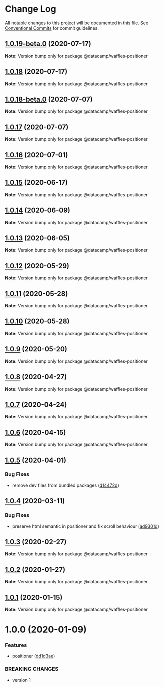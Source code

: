 # Change Log

All notable changes to this project will be documented in this file.
See [Conventional Commits](https://conventionalcommits.org) for commit guidelines.

## [1.0.19-beta.0](https://github.com/datacamp/design-system/compare/@datacamp/waffles-positioner@1.0.18...@datacamp/waffles-positioner@1.0.19-beta.0) (2020-07-17)

**Note:** Version bump only for package @datacamp/waffles-positioner





## [1.0.18](https://github.com/datacamp/design-system/compare/@datacamp/waffles-positioner@1.0.17...@datacamp/waffles-positioner@1.0.18) (2020-07-17)

**Note:** Version bump only for package @datacamp/waffles-positioner





## [1.0.18-beta.0](https://github.com/datacamp/design-system/compare/@datacamp/waffles-positioner@1.0.17...@datacamp/waffles-positioner@1.0.18-beta.0) (2020-07-07)

**Note:** Version bump only for package @datacamp/waffles-positioner





## [1.0.17](https://github.com/datacamp/design-system/compare/@datacamp/waffles-positioner@1.0.16...@datacamp/waffles-positioner@1.0.17) (2020-07-07)

**Note:** Version bump only for package @datacamp/waffles-positioner





## [1.0.16](https://github.com/datacamp/design-system/compare/@datacamp/waffles-positioner@1.0.15...@datacamp/waffles-positioner@1.0.16) (2020-07-01)

**Note:** Version bump only for package @datacamp/waffles-positioner





## [1.0.15](https://github.com/datacamp/design-system/compare/@datacamp/waffles-positioner@1.0.14...@datacamp/waffles-positioner@1.0.15) (2020-06-17)

**Note:** Version bump only for package @datacamp/waffles-positioner





## [1.0.14](https://github.com/datacamp/design-system/compare/@datacamp/waffles-positioner@1.0.13...@datacamp/waffles-positioner@1.0.14) (2020-06-09)

**Note:** Version bump only for package @datacamp/waffles-positioner





## [1.0.13](https://github.com/datacamp/design-system/compare/@datacamp/waffles-positioner@1.0.12...@datacamp/waffles-positioner@1.0.13) (2020-06-05)

**Note:** Version bump only for package @datacamp/waffles-positioner





## [1.0.12](https://github.com/datacamp/design-system/compare/@datacamp/waffles-positioner@1.0.11...@datacamp/waffles-positioner@1.0.12) (2020-05-29)

**Note:** Version bump only for package @datacamp/waffles-positioner





## [1.0.11](https://github.com/datacamp/design-system/compare/@datacamp/waffles-positioner@1.0.10...@datacamp/waffles-positioner@1.0.11) (2020-05-28)

**Note:** Version bump only for package @datacamp/waffles-positioner





## [1.0.10](https://github.com/datacamp/design-system/compare/@datacamp/waffles-positioner@1.0.9...@datacamp/waffles-positioner@1.0.10) (2020-05-28)

**Note:** Version bump only for package @datacamp/waffles-positioner





## [1.0.9](https://github.com/datacamp/design-system/compare/@datacamp/waffles-positioner@1.0.8...@datacamp/waffles-positioner@1.0.9) (2020-05-20)

**Note:** Version bump only for package @datacamp/waffles-positioner





## [1.0.8](https://github.com/datacamp/design-system/compare/@datacamp/waffles-positioner@1.0.7...@datacamp/waffles-positioner@1.0.8) (2020-04-27)

**Note:** Version bump only for package @datacamp/waffles-positioner





## [1.0.7](https://github.com/datacamp/design-system/compare/@datacamp/waffles-positioner@1.0.6...@datacamp/waffles-positioner@1.0.7) (2020-04-24)

**Note:** Version bump only for package @datacamp/waffles-positioner





## [1.0.6](https://github.com/datacamp/design-system/compare/@datacamp/waffles-positioner@1.0.5...@datacamp/waffles-positioner@1.0.6) (2020-04-15)

**Note:** Version bump only for package @datacamp/waffles-positioner





## [1.0.5](https://github.com/datacamp/design-system/compare/@datacamp/waffles-positioner@1.0.4...@datacamp/waffles-positioner@1.0.5) (2020-04-01)


### Bug Fixes

* remove dev files from bundled packages ([d14472d](https://github.com/datacamp/design-system/commit/d14472d))





## [1.0.4](https://github.com/datacamp/design-system/compare/@datacamp/waffles-positioner@1.0.3...@datacamp/waffles-positioner@1.0.4) (2020-03-11)


### Bug Fixes

* preserve html semantic in positioner and fix scroll behaviour ([ad9301d](https://github.com/datacamp/design-system/commit/ad9301d))





## [1.0.3](https://github.com/datacamp/design-system/compare/@datacamp/waffles-positioner@1.0.2...@datacamp/waffles-positioner@1.0.3) (2020-02-27)

**Note:** Version bump only for package @datacamp/waffles-positioner





## [1.0.2](https://github.com/datacamp/design-system/compare/@datacamp/waffles-positioner@1.0.1...@datacamp/waffles-positioner@1.0.2) (2020-01-27)

**Note:** Version bump only for package @datacamp/waffles-positioner





## [1.0.1](https://github.com/datacamp/design-system/compare/@datacamp/waffles-positioner@1.0.0...@datacamp/waffles-positioner@1.0.1) (2020-01-15)

**Note:** Version bump only for package @datacamp/waffles-positioner





# 1.0.0 (2020-01-09)


### Features

* positioner ([dd1d3ae](https://github.com/datacamp/design-system/commit/dd1d3ae))


### BREAKING CHANGES

* version 1
